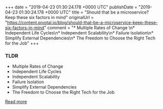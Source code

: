 +++
date = "2019-04-23 01:30:24.178 +0000 UTC"
publishDate = "2019-04-23 01:30:24.178 +0000 UTC"
title = "Should that be a microservice? Keep these six factors in mind"
originalUrl = "https://content.pivotal.io/blog/should-that-be-a-microservice-keep-these-six-factors-in-mind"
comment = "* Multiple Rates of Change \n* Independent Life Cycles\n* Independent Scalability\n* Failure Isolation\n* Simplify External Dependencies\n* The Freedom to Choose the Right Tech for the Job"
+++

### TLDR

* Multiple Rates of Change 
* Independent Life Cycles
* Independent Scalability
* Failure Isolation
* Simplify External Dependencies
* The Freedom to Choose the Right Tech for the Job

[Read more](https://content.pivotal.io/blog/should-that-be-a-microservice-keep-these-six-factors-in-mind)
